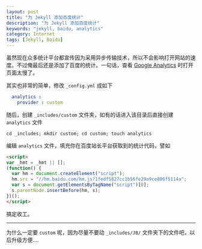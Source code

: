 ```yaml
---
layout: post
title: "为 Jekyll 添加百度统计"
description: "为 Jekyll 添加百度统计"
keywords: "jekyll, baidu, analytics"
category: Internet
tags: [Jekyll, Baidu]
---
```


虽然现在众多统计平台都宣传因为采用异步传输技术，所以不会影响打开网站的速度。不过俺最后还是添加了百度的统计。一句话，查看 [Google Analytics](https://www.google.com/analytics/settings/) 时打开页面太慢了。

其实也非常的简单，修改 `_config.yml` 成如下

```yaml
  analytics :
    provider : custom
```

<!-- more -->

随后，创建 `_includes/custom` 文件夹，如有的话进入该目录后直接创建 `analytics` 文件

    cd _includes; mkdir custom; cd custom; touch analytics

编辑 `analytics` 文件，填充你在百度站长平台获取到的统计代码，譬如

```html
<script>
var _hmt = _hmt || [];
(function() {
  var hm = document.createElement("script");
  hm.src = "//hm.baidu.com/hm.js?1fedf5827cc1b56fe29a9ce806f5114a";
  var s = document.getElementsByTagName("script")[0]; 
  s.parentNode.insertBefore(hm, s);
})();
</script>
```

搞定收工。

- - -
为什么一定要 `custom` 呢，因为尽量不要动 `_includes/JB/` 文件夹下的文件吧，以后升级方便....
